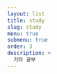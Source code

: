 ```yaml
---
layout: list
title: study
slug: study
menu: true
submenu: true
order: 3
description: >
  기타 공부
---
```

